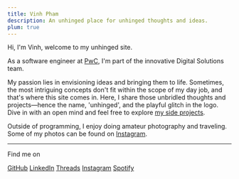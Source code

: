 ```yaml
---
title: Vinh Pham
description: An unhinged place for unhinged thoughts and ideas.
plum: true
---
```


Hi, I'm Vinh, welcome to my unhinged site.

As a software engineer at [PwC](https://www.pwc.com/), I'm part of the innovative Digital Solutions team.

My passion lies in envisioning ideas and bringing them to life. Sometimes, the most intriguing concepts don't fit within the scope of my day job, and that's where this site comes in. Here, I share those unbridled thoughts and projects—hence the name, 'unhinged', and the playful glitch in the logo. Dive in with an open mind and feel free to explore [my side projects](/projects).

Outside of programming, I enjoy doing amateur photography and traveling. Some of my photos can be found on [Instagram](https://www.instagram.com/vinh.phm).

<div flex-auto />

---

Find me on

<p flex="~ gap-3 wrap" class="mt--2! fw-inherit">
  <a href="https://github.com/vinhphm" target="_blank"><span op75 i-simple-icons-github /> GitHub</a>
  <a href="https://www.linkedin.com/in/vinhphm/" target="_blank"><span op75 i-simple-icons-linkedin /> LinkedIn</a>
  <a href="https://www.threads.net/@vinh.phm" target="_blank"><span op75 i-simple-icons-threads /> Threads</a>
  <a href="https://www.instagram.com/vinh.phm" target="_blank"><span op75 i-simple-icons-instagram /> Instagram</a>
  <a href="https://open.spotify.com/user/ozy5u927y3y4xj2lss3sh26j4?si=1567653669df4908" target="_blank"><span op75 i-simple-icons-spotify /> Spotify</a>
</p>
